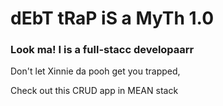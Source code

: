 # dEbT tRaP iS a MyTh 1.0

### Look ma! I is a full-stacc developaarr

Don't let Xinnie da pooh get you trapped,

Check out this CRUD app in MEAN stack
